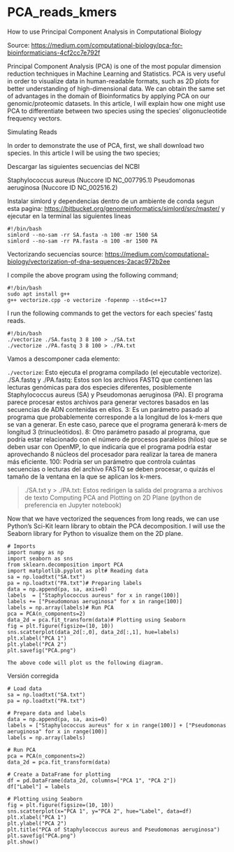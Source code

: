 # PCA_reads_kmers
How to use Principal Component Analysis in Computational Biology

Source: https://medium.com/computational-biology/pca-for-bioinformaticians-4cf2cc7e792f

Principal Component Analysis (PCA) is one of the most popular dimension reduction techniques in Machine Learning and Statistics. PCA is very useful in order to visualize data in human-readable formats, such as 2D plots for better understanding of high-dimensional data. We can obtain the same set of advantages in the domain of Bioinformatics by applying PCA on our genomic/proteomic datasets. In this article, I will explain how one might use PCA to differentiate between two species using the species’ oligonucleotide frequency vectors.

Simulating Reads

In order to demonstrate the use of PCA, first, we shall download two species. In this article I will be using the two species;

Descargar las siguientes secuencias del NCBI

Staphylococcus aureus (Nuccore ID NC_007795.1)
Pseudomonas aeruginosa (Nuccore ID NC_002516.2)

Instalar simlord y dependencias dentro de un ambiente de conda segun esta pagina: https://bitbucket.org/genomeinformatics/simlord/src/master/
y ejecutar en la terminal las siguientes lineas
```
#!/bin/bash
simlord --no-sam -rr SA.fasta -n 100 -mr 1500 SA
simlord --no-sam -rr PA.fasta -n 100 -mr 1500 PA
```

Vectorizando secuencias
source: https://medium.com/computational-biology/vectorization-of-dna-sequences-2acac972b2ee


I compile the above program using the following command;

```
#!/bin/bash
sudo apt install g++
g++ vectorize.cpp -o vectorize -fopenmp --std=c++17
```

I run the following commands to get the vectors for each species’ fastq reads.

```
#!/bin/bash
./vectorize ./SA.fastq 3 8 100 > ./SA.txt
./vectorize ./PA.fastq 3 8 100 > ./PA.txt
```
Vamos a descomponer cada elemento:

```./vectorize```: Esto ejecuta el programa compilado (el ejecutable vectorize).
./SA.fastq y ./PA.fastq: Estos son los archivos FASTQ que contienen las lecturas genómicas para dos especies diferentes, posiblemente Staphylococcus aureus (SA) y Pseudomonas aeruginosa (PA). El programa parece procesar estos archivos para generar vectores basados en las secuencias de ADN contenidas en ellos.
3: Es un parámetro pasado al programa que probablemente corresponde a la longitud de los k-mers que se van a generar. En este caso, parece que el programa generará k-mers de longitud 3 (trinucleótidos).
8: Otro parámetro pasado al programa, que podría estar relacionado con el número de procesos paralelos (hilos) que se deben usar con OpenMP, lo que indicaría que el programa podría estar aprovechando 8 núcleos del procesador para realizar la tarea de manera más eficiente.
100: Podría ser un parámetro que controla cuántas secuencias o lecturas del archivo FASTQ se deben procesar, o quizás el tamaño de la ventana en la que se aplican los k-mers.
> ./SA.txt y > ./PA.txt: Estos redirigen la salida del programa a archivos de texto
Computing PCA and Plotting on 2D Plane (python de preferencia en Jupyter notebook)

Now that we have vectorized the sequences from long reads, we can use Python’s Sci-Kit learn library to obtain the PCA decomposition. I will use the Seaborn library for Python to visualize them on the 2D plane.

```
# Imports
import numpy as np
import seaborn as sns
from sklearn.decomposition import PCA
import matplotlib.pyplot as plt# Reading data
sa = np.loadtxt("SA.txt")
pa = np.loadtxt("PA.txt")# Preparing labels
data = np.append(pa, sa, axis=0)
labels  = ["Staphylococcus aureus" for x in range(100)]
labels += ["Pseudomonas aeruginosa" for x in range(100)]
labels = np.array(labels)# Run PCA 
pca = PCA(n_components=2)
data_2d = pca.fit_transform(data)# Plotting using Seaborn
fig = plt.figure(figsize=(10, 10))
sns.scatterplot(data_2d[:,0], data_2d[:,1], hue=labels)
plt.xlabel("PCA 1")
plt.ylabel("PCA 2")
plt.savefig("PCA.png")

The above code will plot us the following diagram.
```

Versión corregida

```
# Load data
sa = np.loadtxt("SA.txt")
pa = np.loadtxt("PA.txt")

# Prepare data and labels
data = np.append(pa, sa, axis=0)
labels = ["Staphylococcus aureus" for x in range(100)] + ["Pseudomonas aeruginosa" for x in range(100)]
labels = np.array(labels)

# Run PCA
pca = PCA(n_components=2)
data_2d = pca.fit_transform(data)

# Create a DataFrame for plotting
df = pd.DataFrame(data_2d, columns=["PCA 1", "PCA 2"])
df["Label"] = labels

# Plotting using Seaborn
fig = plt.figure(figsize=(10, 10))
sns.scatterplot(x="PCA 1", y="PCA 2", hue="Label", data=df)
plt.xlabel("PCA 1")
plt.ylabel("PCA 2")
plt.title("PCA of Staphylococcus aureus and Pseudomonas aeruginosa")
plt.savefig("PCA.png")
plt.show()

```


